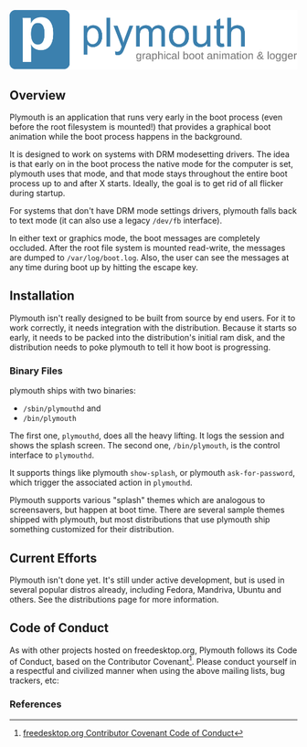 ![header image](ply_header.svg "header image")
## Overview
Plymouth is an application that runs very early in the boot process (even before the root filesystem is mounted!) that provides a graphical boot animation while the boot process happens in the background.

It is designed to work on systems with DRM modesetting drivers. The idea is that early on in the boot process the native mode for the computer is set, plymouth uses that mode, and that mode stays throughout the entire boot process up to and after X starts. Ideally, the goal is to get rid of all flicker during startup.

For systems that don't have DRM mode settings drivers, plymouth falls back to text mode (it can also use a legacy `/dev/fb` interface).

In either text or graphics mode, the boot messages are completely occluded.  After the root file system is mounted read-write, the messages are dumped to `/var/log/boot.log`. Also, the user can see the messages at any time during boot up by hitting the escape key.

## Installation
Plymouth isn't really designed to be built from source by end users. For it to work correctly, it needs integration with the distribution. Because it starts so early, it needs to be packed into the distribution's initial ram disk, and the distribution needs to poke plymouth to tell it how boot is progressing.

### Binary Files
plymouth ships with two binaries:
- `/sbin/plymouthd` and
- `/bin/plymouth`

The first one, `plymouthd`, does all the heavy lifting. It logs the session and shows the splash screen. The second one, `/bin/plymouth`, is the control interface to `plymouthd`.

It supports things like plymouth `show-splash`, or plymouth `ask-for-password`, which trigger the associated action in `plymouthd`.

Plymouth supports various "splash" themes which are analogous to screensavers, but happen at boot time. There are several sample themes shipped with plymouth, but most distributions that use plymouth ship something customized for their distribution.

## Current Efforts
Plymouth isn't done yet. It's still under active development, but is used in several popular distros already, including Fedora, Mandriva, Ubuntu and others.  See the distributions page for more information.

## Code of Conduct
As with other projects hosted on freedesktop.org, Plymouth follows its Code of Conduct, based on the Contributor Covenant[^1]. Please conduct yourself in a respectful and civilized manner when using the above mailing lists, bug trackers, etc:

### References
[^1]: [freedesktop.org Contributor Covenant Code of Conduct](https://www.freedesktop.org/wiki/CodeOfConduct)
